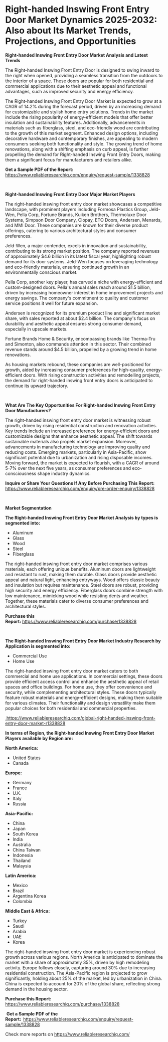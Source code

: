 <p><h1>Right-handed Inswing Front Entry Door Market Dynamics 2025-2032: Also about Its Market Trends, Projections, and Opportunities</h1></p><p><strong>Right-handed Inswing Front Entry Door Market Analysis and Latest Trends</strong></p>
<p><p>The Right-handed Inswing Front Entry Door is designed to swing inward to the right when opened, providing a seamless transition from the outdoors to the interior of a space. These doors are popular for both residential and commercial applications due to their aesthetic appeal and functional advantages, such as improved security and energy efficiency. </p><p>The Right-handed Inswing Front Entry Door Market is expected to grow at a CAGR of 14.2% during the forecast period, driven by an increasing demand for customizable and stylish home entry solutions. Trends in the market include the rising popularity of energy-efficient models that offer better insulation and sustainability features. Additionally, advancements in materials such as fiberglass, steel, and eco-friendly wood are contributing to the growth of this market segment. Enhanced design options, including decorative hardware and contemporary finishes, are appealing to modern consumers seeking both functionality and style. The growing trend of home renovations, along with a shifting emphasis on curb appeal, is further propelling the demand for Right-handed Inswing Front Entry Doors, making them a significant focus for manufacturers and retailers alike.</p></p>
<p><strong>Get a Sample PDF of the Report:&nbsp;</strong> <a href="https://www.reliableresearchiq.com/enquiry/request-sample/1338828?utm_campaign=2463&utm_medium=2&utm_source=Github&utm_content=ia&utm_term=27032025&utm_id=right-handed-inswing-front-entry-door">https://www.reliableresearchiq.com/enquiry/request-sample/1338828</a></p>
<p>&nbsp;</p>
<p><strong>Right-handed Inswing Front Entry Door Major Market Players</strong></p>
<p><p>The right-handed inswing front entry door market showcases a competitive landscape, with prominent players including Formosa Plastics Group, Jeld-Wen, Pella Corp, Fortune Brands, Kuiken Brothers, Thermoluxe Door Systems, Simpson Door Company, Clopay, ETO Doors, Andersen, Menards, and MMI Door. These companies are known for their diverse product offerings, catering to various architectural styles and consumer preferences.</p><p>Jeld-Wen, a major contender, excels in innovation and sustainability, contributing to its strong market position. The company reported revenues of approximately $4.6 billion in its latest fiscal year, highlighting robust demand for its door systems. Jeld-Wen focuses on leveraging technology and eco-friendly materials, ensuring continued growth in an environmentally conscious market.</p><p>Pella Corp, another key player, has carved a niche with energy-efficient and custom-designed doors. Pella's annual sales reach around $1.5 billion, driven by increasing homeowner interest in home improvement projects and energy savings. The company's commitment to quality and customer service positions it well for future expansion.</p><p>Andersen is recognized for its premium product line and significant market share, with sales reported at about $2.4 billion. The company's focus on durability and aesthetic appeal ensures strong consumer demand, especially in upscale markets.</p><p>Fortune Brands Home & Security, encompassing brands like Therma-Tru and Simonton, also commands attention in this sector. Their combined revenue stands around $4.5 billion, propelled by a growing trend in home renovations.</p><p>As housing markets rebound, these companies are well-positioned for growth, aided by increasing consumer preferences for high-quality, energy-efficient doors. With rising construction activities and remodelling projects, the demand for right-handed inswing front entry doors is anticipated to continue its upward trajectory.</p></p>
<p>&nbsp;</p>
<p><strong>What Are The Key Opportunities For Right-handed Inswing Front Entry Door Manufacturers?</strong></p>
<p><p>The right-handed inswing front entry door market is witnessing robust growth, driven by rising residential construction and renovation activities. Key trends include an increased preference for energy-efficient doors and customizable designs that enhance aesthetic appeal. The shift towards sustainable materials also propels market expansion. Moreover, advancements in manufacturing technology are improving quality and reducing costs. Emerging markets, particularly in Asia-Pacific, show significant potential due to urbanization and rising disposable incomes. Moving forward, the market is expected to flourish, with a CAGR of around 5-7% over the next five years, as consumer preferences and eco-consciousness shape industry dynamics.</p></p>
<p><strong>Inquire or Share Your Questions If Any Before Purchasing This Report:</strong> <a href="https://www.reliableresearchiq.com/enquiry/pre-order-enquiry/1338828?utm_campaign=2463&utm_medium=2&utm_source=Github&utm_content=ia&utm_term=27032025&utm_id=right-handed-inswing-front-entry-door">https://www.reliableresearchiq.com/enquiry/pre-order-enquiry/1338828</a></p>
<p>&nbsp;</p>
<p><strong>Market Segmentation</strong></p>
<p><strong>The Right-handed Inswing Front Entry Door Market Analysis by types is segmented into:</strong></p>
<p><ul><li>Aluminum</li><li>Glass</li><li>Wood</li><li>Steel</li><li>Fiberglass</li></ul></p>
<p><p>The right-handed inswing front entry door market comprises various materials, each offering unique benefits. Aluminum doors are lightweight and resistant to rust, making them durable. Glass doors provide aesthetic appeal and natural light, enhancing entryways. Wood offers classic beauty and insulation but requires maintenance. Steel doors are robust, providing high security and energy efficiency. Fiberglass doors combine strength with low maintenance, mimicking wood while resisting dents and weather. Together, these materials cater to diverse consumer preferences and architectural styles.</p></p>
<p><strong>Purchase this Report:&nbsp;</strong><a href="https://www.reliableresearchiq.com/purchase/1338828?utm_campaign=2463&utm_medium=2&utm_source=Github&utm_content=ia&utm_term=27032025&utm_id=right-handed-inswing-front-entry-door">https://www.reliableresearchiq.com/purchase/1338828</a></p>
<p>&nbsp;</p>
<p><strong>The Right-handed Inswing Front Entry Door Market Industry Research by Application is segmented into:</strong></p>
<p><ul><li>Commercial Use</li><li>Home Use</li></ul></p>
<p><p>The right-handed inswing front entry door market caters to both commercial and home use applications. In commercial settings, these doors provide efficient access control and enhance the aesthetic appeal of retail spaces and office buildings. For home use, they offer convenience and security, while complementing architectural styles. These doors typically feature robust materials and energy-efficient designs, making them suitable for various climates. Their functionality and design versatility make them popular choices for both residential and commercial properties.</p></p>
<p><a href="https://www.reliableresearchiq.com/global-right-handed-inswing-front-entry-door-market-r1338828?utm_campaign=2463&utm_medium=2&utm_source=Github&utm_content=ia&utm_term=27032025&utm_id=right-handed-inswing-front-entry-door">&nbsp;https://www.reliableresearchiq.com/global-right-handed-inswing-front-entry-door-market-r1338828</a></p>
<p><strong>In terms of Region, the Right-handed Inswing Front Entry Door Market Players available by Region are:</strong></p>
<p>
    <p> <strong> North America: </strong>
        <ul>
            <li>United States</li>
            <li>Canada</li>
        </ul>
        </p> 
    <p> <strong> Europe: </strong>
        <ul>
            <li>Germany</li>
            <li>France</li>
            <li>U.K.</li>
            <li>Italy</li>
            <li>Russia</li>
        </ul>
        </p> 
    <p> <strong> Asia-Pacific: </strong>
        <ul>
            <li>China</li>
            <li>Japan</li>
            <li>South Korea</li>
            <li>India</li>
            <li>Australia</li>
            <li>China Taiwan</li>
            <li>Indonesia</li>
            <li>Thailand</li>
            <li>Malaysia</li>
        </ul>
        </p> 
    <p> <strong> Latin America: </strong>
        <ul>
            <li>Mexico</li>
            <li>Brazil</li>
            <li>Argentina Korea</li>
            <li>Colombia</li>
        </ul>
        </p> 
    <p> <strong> Middle East & Africa: </strong>
        <ul>
            <li>Turkey</li>
            <li>Saudi</li>
            <li>Arabia</li>
            <li>UAE</li>
            <li>Korea</li>
        </ul>
    </p>
    </p>
<p><p>The right-handed inswing front entry door market is experiencing robust growth across various regions. North America is anticipated to dominate the market with a share of approximately 35%, driven by high remodeling activity. Europe follows closely, capturing around 30% due to increasing residential construction. The Asia-Pacific region is projected to grow significantly, holding about 25% of the market, led by urbanization in China. China is expected to account for 20% of the global share, reflecting strong demand in the housing sector.</p></p>
<p><strong>Purchase this Report: </strong><a href="https://www.reliableresearchiq.com/purchase/1338828?utm_campaign=2463&utm_medium=2&utm_source=Github&utm_content=ia&utm_term=27032025&utm_id=right-handed-inswing-front-entry-door">https://www.reliableresearchiq.com/purchase/1338828</a></p>
<p>&nbsp;<strong>Get a Sample PDF of the Report:&nbsp;&nbsp;</strong><a href="https://www.reliableresearchiq.com/enquiry/request-sample/1338828?utm_campaign=2463&utm_medium=2&utm_source=Github&utm_content=ia&utm_term=27032025&utm_id=right-handed-inswing-front-entry-door">https://www.reliableresearchiq.com/enquiry/request-sample/1338828</a></p>
<p><strong></strong></p>
<p>Check more reports on <a href="https://www.reliableresearchiq.com/?utm_campaign=2463&utm_medium=2&utm_source=Github&utm_content=ia&utm_term=27032025&utm_id=right-handed-inswing-front-entry-door">https://www.reliableresearchiq.com/</a></p>